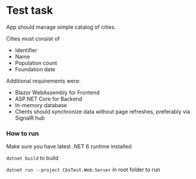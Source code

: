 # Test task
App should manage simple catalog of cities.

Cities must consist of
- Identifier
- Name
- Population count
- Foundation date

Additional requirements were:
- Blazor WebAssembly for Frontend
- ASP.NET Core for Backend
- In-memory database
- Clients should synchronize data without page refreshes, preferably via SignalR hub

### How to run

Make sure you have latest .NET 6 runtime installed

`dotnet build` to build

`dotnet run --project CbsTest.Web.Server` in root folder to run
